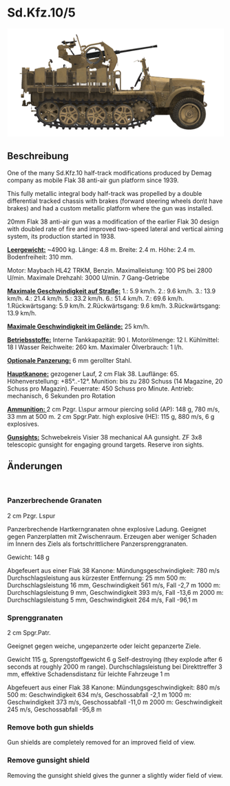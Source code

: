 ﻿# Sd.Kfz.10/5

![_sdkfz10-5](../images/_sdkfz10-5.png)

## Beschreibung

One of the many Sd.Kfz.10 half-track modifications produced by Demag company as mobile Flak 38 anti-air gun platform since 1939.

This fully metallic integral body half-track was propelled by a double differential tracked chassis with brakes (forward steering wheels don\t have brakes) and had a custom metallic platform where the gun was installed.

20mm Flak 38 anti-air gun was a modification of the earlier Flak 30 design with doubled rate of fire and improved two-speed lateral and vertical aiming system, its production started in 1938.

<b><u>Leergewicht:</u></b> ~4900 kg.
Länge: 4.8 m.
Breite: 2.4 m.
Höhe: 2.4 m.
Bodenfreiheit: 310 mm.

Motor: Maybach HL42 TRKM, Benzin.
Maximalleistung: 100 PS bei 2800 U/min.
Maximale Drehzahl: 3000 U/min.
7 Gang-Getriebe

<b><u>Maximale Geschwindigkeit auf Straße:</u></b>
1.: 5.9 km/h.
2.: 9.6 km/h.
3.: 13.9 km/h.
4.: 21.4 km/h.
5.: 33.2 km/h.
6.: 51.4 km/h.
7.: 69.6 km/h.
1.Rückwärtsgang: 5.9 km/h.
2.Rückwärtsgang: 9.6 km/h.
3.Rückwärtsgang: 13.9 km/h.

<b><u>Maximale Geschwindigkeit im Gelände:</u></b> 25 km/h.

<b><u>Betriebsstoffe:</u></b>
Interne Tankkapazität: 90 l.
Motorölmenge: 12 l.
Kühlmittel: 18 l Wasser
Reichweite: 260 km.
Maximaler Ölverbrauch: 1 l/h.

<b><u>Optionale Panzerung:</u></b>
6 mm gerollter Stahl.

<b><u>Hauptkanone:</u></b> gezogener Lauf, 2 cm Flak 38.
Lauflänge: 65.
Höhenverstellung: +85°..-12°.
Munition: bis zu 280 Schuss (14 Magazine, 20 Schuss pro Magazin).
Feuerrate: 450 Schuss pro Minute.
Antrieb: mechanisch, 6 Sekunden pro Rotation

<b><u>Ammunition: </u></b>
2 cm Pzgr. L\spur armour piercing solid (AP): 148 g, 780 m/s, 33 mm at 500 m.
2 cm Spgr.Patr. high explosive (HE): 115 g, 880 m/s, 6 g explosives.

<b><u>Gunsights:</u></b>
Schwebekreis Visier 38 mechanical AA gunsight.
ZF 3x8 telescopic gunsight for engaging ground targets.
Reserve iron sights.


## Änderungen
﻿

### Panzerbrechende Granaten

2 cm Pzgr. Lspur

Panzerbrechende Hartkerngranaten ohne explosive Ladung. Geeignet gegen Panzerplatten mit Zwischenraum. Erzeugen aber weniger Schaden im Innern des Ziels als fortschrittlichere Panzersprenggranaten.

Gewicht: 148 g

Abgefeuert aus einer Flak 38 Kanone:
Mündungsgeschwindigkeit: 780 m/s 
Durchschlagsleistung aus kürzester Entfernung: 25 mm
500 m: Durchschlagsleistung 16 mm, Geschwindigkeit 561 m/s, Fall -2,7 m
1000 m: Durchschlagsleistung 9 mm, Geschwindigkeit 393 m/s, Fall -13,6 m
2000 m: Durchschlagsleistung 5 mm, Geschwindigkeit 264 m/s, Fall -96,1 m
﻿

### Sprenggranaten

2 cm Spgr.Patr.

Geeignet gegen weiche, ungepanzerte oder leicht gepanzerte Ziele.

Gewicht 115 g, Sprengstoffgewicht 6 g
Self-destroying (they explode after 6 seconds at roughly 2000 m range).
Durchschlagsleistung bei Direkttreffer 3 mm, effektive Schadensdistanz für leichte Fahrzeuge 1 m

Abgefeuert aus einer Flak 38 Kanone:
Mündungsgeschwindigkeit: 880 m/s
500 m: Geschwindigkeit 634 m/s, Geschossabfall -2,1 m
1000 m: Geschwindigkeit 373 m/s, Geschossabfall -11,0 m
2000 m: Geschwindigkeit 245 m/s, Geschossabfall -95,8 m
﻿

### Remove both gun shields

Gun shields are completely removed for an improved field of view.﻿

### Remove gunsight shield

Removing the gunsight shield gives the gunner a slightly wider field of view.